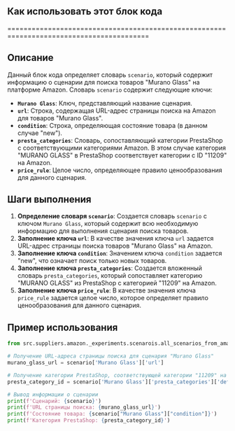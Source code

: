 ## Как использовать этот блок кода
=========================================================================================

Описание
-------------------------
Данный блок кода определяет словарь `scenario`, который содержит информацию о сценарии для поиска товаров "Murano Glass" на платформе Amazon. Словарь `scenario` содержит следующие ключи:

* **`Murano Glass`**: Ключ, представляющий название сценария. 
* **`url`**: Строка, содержащая URL-адрес страницы поиска на Amazon для товаров "Murano Glass".
* **`condition`**: Строка, определяющая состояние товара (в данном случае "new").
* **`presta_categories`**: Словарь,  сопоставляющий категории PrestaShop с соответствующими категориями Amazon. В этом случае категория "MURANO GLASS" в PrestaShop соответствует категории с ID "11209" на Amazon.
* **`price_rule`**: Целое число,  определяющее правило ценообразования для данного сценария.

Шаги выполнения
-------------------------
1. **Определение словаря `scenario`**:  Создается словарь `scenario` с ключом `Murano Glass`, который содержит всю необходимую информацию для выполнения сценария поиска товаров.
2. **Заполнение ключа `url`**:  В качестве значения ключа `url` задается URL-адрес страницы поиска товаров "Murano Glass" на Amazon.
3. **Заполнение ключа `condition`**: Значением ключа `condition` задается "new", что означает поиск только новых товаров.
4. **Заполнение ключа `presta_categories`**:  Создается вложенный словарь `presta_categories`, который сопоставляет категорию "MURANO GLASS" из PrestaShop с категорией "11209" на Amazon.
5. **Заполнение ключа `price_rule`**:  В качестве значения ключа `price_rule` задается целое число, которое определяет правило ценообразования для данного сценария.

Пример использования
-------------------------

```python
from src.suppliers.amazon._experiments.scenarois.all_scenarios_from_amazon.murano_glass.dict_scenarios import scenario

# Получение URL-адреса страницы поиска для сценария "Murano Glass"
murano_glass_url = scenario['Murano Glass']['url']

# Получение категории PrestaShop, соответствующей категории "11209" на Amazon
presta_category_id = scenario['Murano Glass']['presta_categories']['default_category']['11209']

# Вывод информации о сценарии
print(f'Сценарий: {scenario}')
print(f'URL страницы поиска: {murano_glass_url}')
print(f'Состояние товара: {scenario["Murano Glass"]["condition"]}')
print(f'Категория PrestaShop: {presta_category_id}')
```